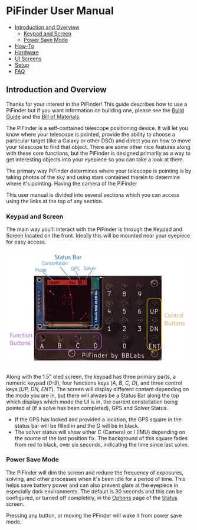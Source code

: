 # PiFinder User Manual

- [Introduction and Overview](user_guide.md#introduction-and-overview)
  * [Keypad and Screen](#keypad-and-screen)
  * [Power Save Mode](#power-save-mode)
- [How-To](user_guide_howto.md)
- [Hardware](user_guide_hw.md)
- [UI Screens](user_guide_ui.md)
- [Setup](user_guide_setup.md)
- [FAQ](user_guide_faq.md)

## Introduction and Overview
Thanks for your interest in the PiFinder!  This guide describes how to use a PiFinder but if you want information on building one, please see the [Build Guide](./build_guide.md) and the [Bill of Materials](BOM.md).

The PiFinder is a self-contained telescope positioning device.  It will let you know where your telescope is pointed, provide the ability to choose a particular target (like a Galaxy or other DSO) and direct you on how to move your telescope to find that object.  There are some other nice features along with these core functions, but the PiFinder is designed primarily as a way to get interesting objects into your eyepiece so you can take a look at them.

The primary way PiFinder determines where your telescope is pointing is by taking photos of the sky and using stars contained therein to determine where it's pointing.  Having the camera of the PiFinder 

This user manual is divided into several sections which you can access using the links at the top of any section.  

### Keypad and Screen
The main way you'll interact with the PiFinder is through the Keypad and Screen located on the front.  Ideally this will be mounted near your eyepiece for easy access. 

![Hardware UI Overview](../images/ui_reference.png)

Along with the 1.5" oled screen, the keypad has three primary parts, a numeric keypad (_0-9_), four functions keys (_A, B, C, D_), and three control keys (_UP, DN, ENT_).  The screen will display different content depending on the mode you are in, but there will always be a Status Bar along the top which displays which mode the UI is in, the current constellation being pointed at (if a solve has been completed), GPS and Solver Status.

- If the GPS has locked and provided a location, the GPS square in the status bar will be filled in and the G will be in black.  
- The solver status will show either C (Camera) or I (IMU) depending on the source of the last position fix.  The background of this square fades from red to black, over six seconds, indicating the time since last solve.  


### Power Save Mode

The PiFinder will dim the screen and reduce the frequency of exposures, solving, and other processes when it's been idle for a period of time.  This helps save battery power and can also prevent glare at the eyepiece in especially dark environments.  The default is 30 seconds and this can be configured, or turned off completely, in the [Options](user_guide_ui.md#options) page of the [Status](user_guide_ui.md#status) screen.

Pressing any button, or moving the PFinder will wake it from power save mode.
